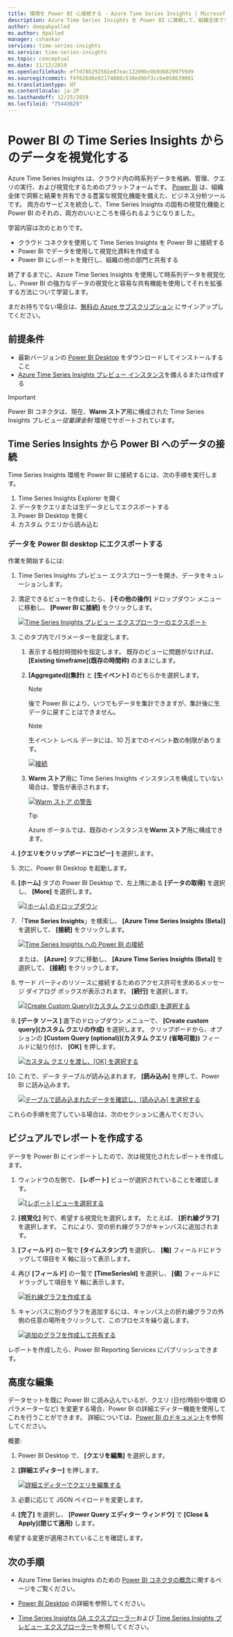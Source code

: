 ```yaml
---
title: 環境を Power BI に接続する - Azure Time Series Insights | Microsoft Docs
description: Azure Time Series Insights を Power BI に接続して、組織全体でデータを共有、グラフ化、表示する方法について説明します。
author: deepakpalled
ms.author: dpalled
manager: cshankar
services: time-series-insights
ms.service: time-series-insights
ms.topic: conceptual
ms.date: 11/12/2019
ms.openlocfilehash: ef7d78b292561e87eac12200bc0b9d68299759d9
ms.sourcegitcommit: f4f626d6e92174086c530ed9bf3ccbe058639081
ms.translationtype: HT
ms.contentlocale: ja-JP
ms.lasthandoff: 12/25/2019
ms.locfileid: "75443629"
---
```

# <a name="visualize-data-from-time-series-insights-in-power-bi"></a>Power BI の Time Series Insights からのデータを視覚化する

Azure Time Series Insights は、クラウド内の時系列データを格納、管理、クエリの実行、および視覚化するためのプラットフォームです。 [Power BI](https://powerbi.microsoft.com) は、組織全体で洞察と結果を共有できる豊富な視覚化機能を備えた、ビジネス分析ツールです。 両方のサービスを統合して、Time Series Insights の固有の視覚化機能と Power BI のそれの、両方のいいところを得られるようになりました。

学習内容は次のとおりです。

* クラウド コネクタを使用して Time Series Insights を Power BI に接続する
* Power BI でデータを使用して視覚化資料を作成する
* Power BI にレポートを発行し、組織の他の部門と共有する

終了するまでに、Azure Time Series Insights を使用して時系列データを視覚化し、Power BI の強力なデータの視覚化と容易な共有機能を使用してそれを拡張する方法について学習します。

まだお持ちでない場合は、[無料の Azure サブスクリプション](https://azure.microsoft.com/free/) にサインアップしてください。

## <a name="prerequisites"></a>前提条件

* 最新バージョンの [Power BI Desktop](https://powerbi.microsoft.com/downloads/) をダウンロードしてインストールすること
* [Azure Time Series Insights プレビュー インスタンス](time-series-insights-update-how-to-manage.md)を備えるまたは作成する

> [!IMPORTANT]
> Power BI コネクタは、現在、**Warm ストア**用に構成された Time Series Insights プレビュー*従量課金制* 環境でサポートされています。

## <a name="connect-data-from-time-series-insights-to-power-bi"></a>Time Series Insights から Power BI へのデータの接続

Time Series Insights 環境を Power BI に接続するには、次の手順を実行します。

1. Time Series Insights Explorer を開く                      
1. データをクエリまたは生データとしてエクスポートする                       
1. Power BI Desktop を開く
1. カスタム クエリから読み込む

### <a name="export-data-into-power-bi-desktop"></a>データを Power BI desktop にエクスポートする

作業を開始するには:

1. Time Series Insights プレビュー エクスプローラーを開き、データをキュレーションします。
1. 満足できるビューを作成したら、 **[その他の操作]** ドロップダウン メニューに移動し、 **[Power BI に接続]** をクリックします。 

    [![Time Series Insights プレビュー エクスプローラーのエクスポート](media/how-to-connect-power-bi/time-series-insights-export-option.png)](media/how-to-connect-power-bi/time-series-insights-export-option.png#lightbox)

1. このタブ内でパラメーターを設定します。

   1. 表示する相対時間枠を指定します。 既存のビューに問題がなければ、 **[Existing timeframe]\(既存の時間枠\)** のままにします。 
   1. **[Aggregated]\(集計\)** と **[生イベント]** のどちらかを選択します。 
   
       > [!NOTE]
       > 後で Power BI により、いつでもデータを集計できますが、集計後に生データに戻すことはできません。 
       
       > [!NOTE]
       > 生イベント レベル データには、10 万までのイベント数の制限があります。

       [![接続](media/how-to-connect-power-bi/connect-to-power-bi.png)](media/how-to-connect-power-bi/connect-to-power-bi.png#lightbox)

   1. **Warm ストア**用に Time Series Insights インスタンスを構成していない場合は、警告が表示されます。

       [![Warm ストア の警告](media/how-to-connect-power-bi/connect-to-power-bi-warning.png)](media/how-to-connect-power-bi/connect-to-power-bi-warning.png#lightbox)

       > [!TIP]
       > Azure ポータルでは、既存のインスタンスを**Warm ストア**用に構成できます。

1. **[クエリをクリップボードにコピー]** を選択します。
1. 次に、Power BI Desktop を起動します。
1. **[ホーム]** タブの Power BI Desktop で、左上隅にある **[データの取得]** を選択し、 **[More]** を選択します。

    [![[ホーム] のドロップダウン](media/how-to-connect-power-bi/power-bi-home-drop-down.png)](media/how-to-connect-power-bi/power-bi-home-drop-down.png#lightbox)

1. 「**Time Series Insights**」を検索し、 **[Azure Time Series Insights (Beta)]** を選択して、 **[接続]** をクリックします。

    [![Time Series Insights への Power BI の接続](media/how-to-connect-power-bi/connect-to-time-series-insights.png)](media/how-to-connect-power-bi/connect-to-time-series-insights.png#lightbox)

    または、 **[Azure]** タブに移動し、 **[Azure Time Series Insights (Beta)]** を選択して、 **[接続]** をクリックします。
    
1. サード パーティのリソースに接続するためのアクセス許可を求めるメッセージ ダイアログ ボックスが表示されます。 **[続行]** を選択します。

    [![[Create Custom Query]\(カスタム クエリの作成\) を選択する](media/how-to-connect-power-bi/confirm-the-connection.png)](media/how-to-connect-power-bi/confirm-the-connection.png#lightbox)

1. **[データ ソース ]** 直下のドロップダウン メニューで、 **[Create custom query]\(カスタム クエリの作成\)** を選択します。 クリップボードから、オプションの **[Custom Query (optional)]\(カスタム クエリ (省略可能)\)** フィールドに貼り付け、 **[OK]** を押します。

    [![カスタム クエリを渡し、[OK] を選択する](media/how-to-connect-power-bi/custom-query-load.png)](media/how-to-connect-power-bi/custom-query-load.png#lightbox)  

1. これで、データ テーブルが読み込まれます。 **[読み込み]** を押して、Power BI に読み込みます。

    [![テーブルで読み込まれたデータを確認し、[読み込み] を選択する](media/how-to-connect-power-bi/review-the-loaded-data-table.png)](media/how-to-connect-power-bi/review-the-loaded-data-table.png#lightbox)  

これらの手順を完了している場合は、次のセクションに進んでください。

## <a name="create-a-report-with-visuals"></a>ビジュアルでレポートを作成する

データを Power BI にインポートしたので、次は視覚化されたレポートを作成します。

1. ウィンドウの左側で、 **[レポート]** ビューが選択されていることを確認します。

    [![[レポート] ビューを選択する](media/how-to-connect-power-bi/select-the-report-view.png)](media/how-to-connect-power-bi/select-the-report-view.png#lightbox)

1.  **[視覚化]** 列で、希望する視覚化を選択します。 たとえば、 **[折れ線グラフ]** を選択します。 これにより、空の折れ線グラフがキャンバスに追加されます。
 
1.  **[フィールド]** の一覧で **[タイムスタンプ]** を選択し、 **[軸]** フィールドにドラッグして項目を X 軸に沿って表示します。

1.  再び **[フィールド]** の一覧で **[TimeSeriesId]** を選択し、 **[値]** フィールドにドラッグして項目を Y 軸に表示します。

    [![折れ線グラフを作成する](media/how-to-connect-power-bi/power-bi-line-chart.png)](media/how-to-connect-power-bi/power-bi-line-chart.png#lightbox)

1.  キャンバスに別のグラフを追加するには、キャンバス上の折れ線グラフの外側の任意の場所をクリックして、このプロセスを繰り返します。

    [![追加のグラフを作成して共有する](media/how-to-connect-power-bi/power-bi-additional-charts.png)](media/how-to-connect-power-bi/power-bi-additional-charts.png#lightbox)

レポートを作成したら、Power BI Reporting Services にパブリッシュできます。

## <a name="advanced-editing"></a>高度な編集

データセットを既に Power BI に読み込んでいるが、クエリ (日付/時刻や環境 ID パラメーターなど) を変更する場合、Power BI の詳細エディター機能を使用してこれを行うことができます。 詳細については、[Power BI のドキュメント](https://docs.microsoft.com/power-bi/desktop-query-overview)を参照してください。

概要:

1. Power BI Desktop で、 **[クエリを編集]** を選択します。
1. **[詳細エディター]** を押します。

    [![詳細エディターでクエリを編集する](media/how-to-connect-power-bi/power-bi-advanced-query-editing.png)](media/how-to-connect-power-bi/power-bi-advanced-query-editing.png#lightbox)

1. 必要に応じて JSON ペイロードを変更します。
1. **[完了]** を選択し、 **[Power Query エディター ウィンドウ]** で **[Close & Apply]\(閉じて適用\)** します。

希望する変更が適用されていることを確認します。  

## <a name="next-steps"></a>次の手順

* Azure Time Series Insights のための [Power BI コネクタの概念](https://docs.microsoft.com/power-bi/desktop-query-overview)に関するページをご覧ください。

* [Power BI Desktop](https://docs.microsoft.com/power-bi/desktop-query-overview) の詳細を参照してください。

* [Time Series Insights GA エクスプローラー](https://docs.microsoft.com/azure/time-series-insights/time-series-quickstart)および [Time Series Insights プレビュー エクスプローラー](https://docs.microsoft.com/azure/time-series-insights/time-series-insights-update-quickstart)を参照してください。

